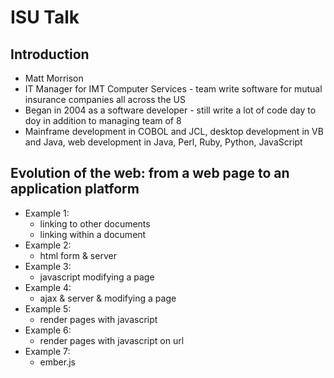 # ISU Talk

## Introduction

- Matt Morrison
- IT Manager for IMT Computer Services - team write software for mutual insurance companies all across the US
- Began in 2004 as a software developer - still write a lot of code day to doy in addition to managing team of 8
- Mainframe development in COBOL and JCL, desktop development in VB and Java, web development in Java, Perl, Ruby, Python, JavaScript


## Evolution of the web: from a web page to an application platform

- Example 1:
  - linking to other documents
  - linking within a document
- Example 2:
  - html form & server
- Example 3:
  - javascript modifying a page
- Example 4:
  - ajax & server & modifying a page
- Example 5:
  - render pages with javascript
- Example 6:
  - render pages with javascript on url
- Example 7:
  - ember.js
